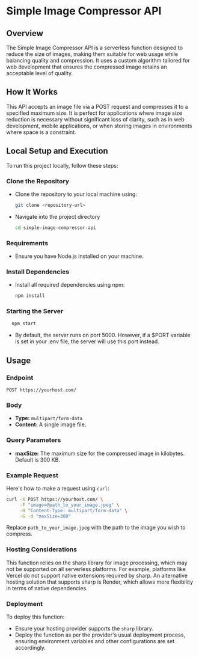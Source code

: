 # Simple Image Compressor API

## Overview

The Simple Image Compressor API is a serverless function designed to reduce the size of images, making them suitable for web usage while balancing quality and compression. It uses a custom algorithm tailored for web development that ensures the compressed image retains an acceptable level of quality.

## How It Works

This API accepts an image file via a POST request and compresses it to a specified maximum size. It is perfect for applications where image size reduction is necessary without significant loss of clarity, such as in web development, mobile applications, or when storing images in environments where space is a constraint.

## Local Setup and Execution

To run this project locally, follow these steps:

### Clone the Repository

- Clone the repository to your local machine using:
  ```bash
  git clone <repository-url>
  ```
- Navigate into the project directory
  ```bash
  cd simple-image-compressor-api
  ```
### Requirements
- Ensure you have Node.js installed on your machine.
### Install Dependencies
- Install all required dependencies using npm:
  ```bash
  npm install
  ```
### Starting the Server
```bash
  npm start
  ```
- By default, the server runs on port 5000. However, if a $PORT variable is set in your .env file, the server will use this port instead.

## Usage

### Endpoint

`POST https://yourhost.com/`

### Body

- **Type:** `multipart/form-data`
- **Content:** A single image file.

### Query Parameters

- **maxSize:** The maximum size for the compressed image in kilobytes. Default is 300 KB.

### Example Request

Here's how to make a request using `curl`:

```bash
curl -X POST https://yourhost.com/ \
     -F "image=@path_to_your_image.jpeg" \
     -H "Content-Type: multipart/form-data" \
     -G -d "maxSize=300"
```
Replace `path_to_your_image.jpeg` with the path to the image you wish to compress.

### Hosting Considerations
This function relies on the sharp library for image processing, which may not be supported on all serverless platforms. For example, platforms like Vercel do not support native extensions required by sharp. An alternative hosting solution that supports sharp is Render, which allows more flexibility in terms of native dependencies.

### Deployment
To deploy this function:

- Ensure your hosting provider supports the `sharp` library.
- Deploy the function as per the provider's usual deployment process, ensuring environment variables and other configurations are set accordingly.
